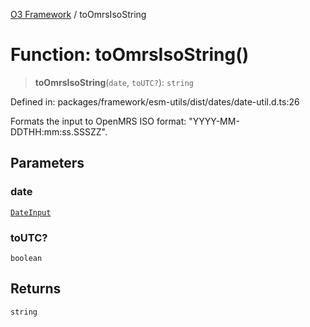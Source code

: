 [O3 Framework](../API.md) / toOmrsIsoString

# Function: toOmrsIsoString()

> **toOmrsIsoString**(`date`, `toUTC?`): `string`

Defined in: packages/framework/esm-utils/dist/dates/date-util.d.ts:26

Formats the input to OpenMRS ISO format: "YYYY-MM-DDTHH:mm:ss.SSSZZ".

## Parameters

### date

[`DateInput`](../type-aliases/DateInput.md)

### toUTC?

`boolean`

## Returns

`string`
